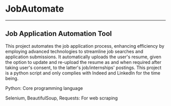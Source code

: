 # JobAutomate
------------------------------
Job Application Automation Tool
-------------------------------
This project automates the job application process, enhancing efficiency by employing advanced technologies to streamline job searches and application submissions. It automatically uploads the user's resume, given the option to update and re-upload the resume as and when required after taking user's consent, to the latter's job/internships' postings. This project is a python script and only complies with Indeed and LinkedIn for the time being.

Python: Core programming language

Selenium, BeautifulSoup, Requests: For web scraping


